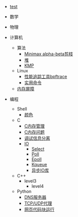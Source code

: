 <!-- - test
  - [index](docs/test/index.md)
  - [page1](docs/test/page1/page1.md)
  - [page2](docs/test/page2/page2.md) -->

- [test](docs/_test/index.md)
- 数学
- 物理
- 计算机
  - 算法
    - [Minimax alpha-beta剪枝](docs/ComputerScience/Algorithm/minimax.md)
    - [堆](docs/ComputerScience/Algorithm/heap.md)
    - [KMP](docs/ComputerScience/Algorithm/string/kmp.md)
  - Linux
    - [性能追踪工具bpftrace](docs/ComputerScience/Linux/bpftrace.md)
    - [实用命令](docs/ComputerScience/Linux/command.md)
  - [内存屏障](docs/ComputerScience/memory-barriers.md)

- 编程
  - Shell
    - [颜色](docs/Programming/Shell/color.md)
  - C
    - [C内存管理](docs/Programming/C/memory.md)
    - [C内存问题](docs/Programming/C/memory-issues.md)
    - [调试信息分离](docs/Programming/C/separate-debug-info.md)
    - [IO](docs/Programming/C/io/io.md)
      - [Select](docs/Programming/C/io/select.md)
      - [Poll](docs/Programming/C/io/poll.md)
      - [Epoll](docs/Programming/C/io/epoll.md)
      - [Kqueue](docs/Programming/C/io/kqueue.md)
      - [异步IO库](docs/Programming/C/io/async.md)
  - C++
    - level3
      - level4
  - Python
    - [DNS服务器](docs/Programming/Python/dns_server.md)
    - [TCP/UDP代理](docs/Programming/Python/proxy.md)
    - [网页代码块运行](docs/Programming/Python/runcode.md)